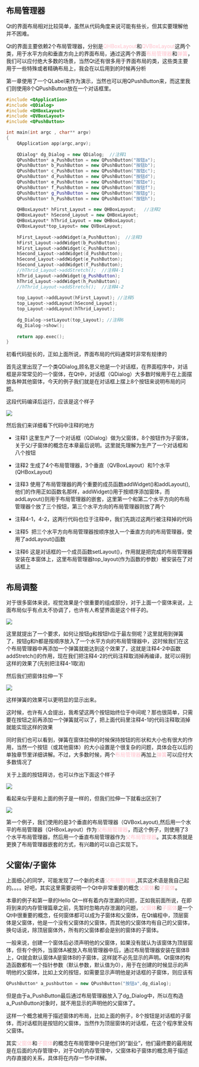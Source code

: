 ## 布局管理器

Qt的界面布局相对比较简单，虽然从代码角度来说可能有些长，但其实要理解他并不困难。

Qt的界面主要依赖2个布局管理器，分别是<font color=pink>QHBoxLayout</font>和<font color=pink>QVBoxLayout</font>这两个类，用于水平方向和垂直方向上的界面布局，通过这两个界面<font color=pink>布局管理器</font>和<font color=pink>弹簧</font>，我们可以应付绝大多数的场景，当然Qt还有很多用于界面布局的类，这些类主要用于一些特殊或者精确布局上，我会在以后用到的时候再分析

第一章使用了一个QLabel来作为演示，当然也可以用QPushButton来，而这里我们则使用8个QPushButton放在一个对话框里。

```c++
#include <QApplication>
#include <QDialog>
#include <QHBoxLayout>
#include <QVBoxLayout>
#include <QPushButton>

int main(int argc , char** argv)
{
    QApplication app(argc,argv);
 
    QDialog* dg_Dialog = new QDialog;  //注释1
    QPushButton* a_PushButton = new QPushButton("按钮a");
    QPushButton* b_PushButton = new QPushButton("按钮b");
    QPushButton* c_PushButton = new QPushButton("按钮c");
    QPushButton* d_PushButton = new QPushButton("按钮d");
    QPushButton* e_PushButton = new QPushButton("按钮e");
    QPushButton* f_PushButton = new QPushButton("按钮f");
    QPushButton* g_PushButton = new QPushButton("按钮g");
    QPushButton* h_PushButton = new QPushButton("按钮h");
  
    QHBoxLayout* hFirst_Layout = new QHBoxLayout;   //注释2
    QHBoxLayout* hSecond_Layout = new QHBoxLayout;
    QHBoxLayout* hThrid_Layout = new QHBoxLayout;
    QVBoxLayout*top_Layout= new QVBoxLayout;
 
    hFirst_Layout->addWidget(a_PushButton);  //注释3
    hFirst_Layout->addWidget(b_PushButton);
    hFirst_Layout->addWidget(c_PushButton);
    hSecond_Layout->addWidget(d_PushButton);
    hSecond_Layout->addWidget(e_PushButton);
    hSecond_Layout->addWidget(f_PushButton);
    //hThrid_Layout->addStretch();  //注释4-1
    hThrid_Layout->addWidget(g_PushButton);
    hThrid_Layout->addWidget(h_PushButton);
    //hThrid_Layout->addStretch();  //注释4-2
 
    top_Layout->addLayout(hFirst_Layout); //注释5
    top_Layout->addLayout(hSecond_Layout);
    top_Layout->addLayout(hThrid_Layout);
 
    dg_Dialog->setLayout(top_Layout); //注释6
    dg_Dialog->show();
 
    return app.exec();
}
```
初看代码挺长的，正如上面所说，界面布局的代码通常时非常有规律的

首先这里出现了一个类QDialog,顾名思义他是一个对话框，在界面程序中，对话框是非常常见的一个窗体，在Qt中，对话框（QDialog）大多数时候用于在上面摆放各种其他窗体，今天的例子我们就是在对话框上摆上8个按钮来说明布局的问题。

这段代码编译后运行，应该是这个样子

![](https://github.com/jxf2008/blog/raw/master/pix/Qt自学笔记pix/3-1.png)

然后我们来详细看下代码中注释的地方

+ 注释1 这里生产了一个对话框（QDialog）做为父窗体，8个按钮作为子窗体，关于父/子窗体的概念在本章最后说明。这里就先理解为生产了一个对话框和八个按钮

+ 注释2 生成了4个布局管理器，3个垂直（QVBoxLayout）和1个水平(QHBoxLayout)

+ 注释3 使用了布局管理器的两个重要的成员函数addWidget()和addLayout(),他们的作用正如函数名那样，addWidget()用于按顺序添加窗体，而addLayout()则用于布局管理器的嵌套，这里第一个和第二个水平方向的布局管理器个放了三个按钮，第三个水平方向的布局管理器则放了两个

+ 注释4-1，4-2，这两行代码也位于注释中，我们先跳过这两行被注释掉的代码

+ 注释5  把三个水平方向布局管理器按顺序放入一个垂直方向的布局管理器，使用了addLayout()函数

+ 注释6 这是对话框的一个成员函数setLayout()，作用就是把完成的布局管理器安装在本窗体上，这里布局管理器top_layout(作为函数的参数）被安装在了对话框上

## 布局调整

对于很多窗体来说，视觉效果是个很重要的组成部分，对于上面一个窗体来说，上面布局似乎有点太不协调了，也许有人希望界面是这个样子的。

![](https://github.com/jxf2008/blog/raw/master/pix/Qt自学笔记pix/3-2.png)

这里就提出了一个要求，如何让按钮g和按钮h位于最左侧呢？这里就用到弹簧了，按钮g和h都是按顺序放入了一个水平方向的布局管理器中，这时候我们在这个布局管理器中再添加一个弹簧就能达到这个效果了，这就是注释4-2中函数addStretch()的作用，现在我们把注释4-2的代码注释取消掉再编译，就可以得到这样的效果了(先别把注释4-1取消)

然后我们把窗体拉伸一下

![](https://github.com/jxf2008/blog/raw/master/pix/Qt自学笔记pix/3-3.png)

这样弹簧的效果可以更明显的显示出来。

这时候，也许有人会提出，我希望这两个按钮始终位于中间呢？那也很简单，只需要在按钮之前再添加一个弹簧就可以了，把上面代码里注释4-1的代码注释取消掉就能实现这样的效果

同时我们也可以看到，弹簧在窗体拉伸的时候保持按钮的形状和大小也有很大的作用，当然一个按钮（或其他窗体）的大小设置是个很复杂的问题，具体会在以后的单独章节里详细讲解。不过，大多数时候，两个<font color=pink>布局管理器</font>再加上<font color=pink>弹簧</font>可以应付大多数情况了

 关于上面的按钮拜访，也可以作出下面这个样子

 ![](https://github.com/jxf2008/blog/raw/master/pix/Qt自学笔记pix/3-2.png)

看起来似乎是和上面的例子是一样的，但我们拉伸一下就看出区别了

![](https://github.com/jxf2008/blog/raw/master/pix/Qt自学笔记pix/3-4.png)

第一个例子，我们使用的是3个垂直的布局管理器（QVBoxLayout),然后用一个水平的布局管理器（QHBoxLayout）作为<font color=pink>父布局管理器</font>，而这个例子，则使用了3个水平布局管理器，然后用一个垂直布局管理器作为<font color=pink>父布局管理器</font>。其实本质就是更换了布局管理器嵌套的方式，有兴趣的可以自己实现下。

## 父窗体/子窗体

上面细心的同学，可能发现了一个新的术语<font color=pink>父布局管理器</font>,其实这术语是我自己起的。。。。好吧，其实这里需要说明一个Qt中非常重要的概念<font color=pink>父窗体</font>和<font color=pink>子窗体</font>。

本章的例子和第一章的Hello Qt一样有着内存泄漏的问题，正如我前面所说，在即将到来的内存管理篇章之前，先暂时忽略内存泄漏的问题，<font color=pink>父窗体</font>和<font color=pink>子窗体</font>是一个Qt中很重要的概念，任何窗体都可以成为子窗体和父窗体，在Qt编程中，顶层窗体是父窗体，他是一个没有父窗体的父窗体，而其他的父窗体均有自己的父窗体，换句话说，除顶层窗体外，所有的父窗体都会是别的窗体的子窗体。

一般来说，创建一个窗体后必须声明他的父窗体，如果没有就认为该窗体为顶层窗体，但有个例外，当窗体A被放入布局管理器中后，通过布局管理器安装在窗体B上，Qt就会默认窗体A是窗体B的子窗体，这样就不必先显示的声明。Qt窗体的构造函数都有一个指针参数（默认参数，默认值为0），用于在创建的时候显示的声明他的父窗体，比如上文的按钮，如需要显示声明他是对话框的子窗体，则应该有

```c++
QPushButton* a_pushbutton = new QPushButton("按钮a",dg_dialog);
```

但是由于a_PushButton最后通过布局管理器放入了dg_Dialog中，所以在构造a_PushButton对象时，就不用显示的声明他的父窗体了。

 这样一个概念被用于描述窗体的布局，比如上面的例子，8个按钮是对话框的子窗体，而对话框则是按钮的父窗体，当然作为顶层窗体的对话框，在这个程序里没有父窗体。

其实<font color=pink>父窗体</font>和<font color=pink>子窗体</font>的概念在布局管理中只是他们的“副业”，他们最终要的最用就是在后面的内存管理中，对于Qt的内存管理中，父窗体和子窗体的概念用于描述内存直接的关系，具体将在内存一节中详解。
